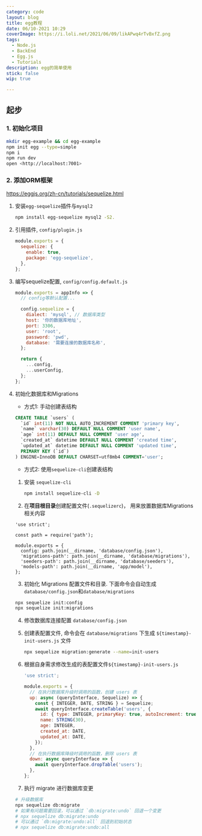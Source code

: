 ```yaml
---
category: code
layout: blog
title: egg教程
date: 06/10-2021 10:29
coverImage: https://i.loli.net/2021/06/09/likAPwq4rTvBxfZ.png
tags:
  - Node.js
  - BackEnd
  - Egg.js
  - Tutorials
description: egg的简单使用
stick: false
wip: true

---
```


## 起步

### 1. 初始化项目

```bash
mkdir egg-example && cd egg-example
npm init egg --type=simple
npm i
npm run dev
open <http://localhost:7001>
```

### 2. 添加ORM框架

https://eggjs.org/zh-cn/tutorials/sequelize.html

1. 安装`egg-sequelize`插件与`mysql2`

   ```bash
   npm install egg-sequelize mysql2 -S2. 
   ```

2. 引用插件,  `config/plugin.js`

   ```js
   module.exports = {
     sequelize: {
       enable: true,
       package: 'egg-sequelize',
     },
   };
   ```

3. 编写sequelize配置, `config/config.default.js`

   ```js
   module.exports = appInfo => {
     // config等默认配置...
   
     config.sequelize = {
       dialect: 'mysql', // 数据库类型
       host: '你的数据库地址',
       port: 3306,
       user: 'root',
       password: 'pwd',
       database: '需要连接的数据库名称',
     };
   
     return {
       ...config,
       ...userConfig,
     };
   };
   ```

4. 初始化数据库和Migrations

   + 方式1: 手动创建表结构

   ```sql
   CREATE TABLE `users` (
     `id` int(11) NOT NULL AUTO_INCREMENT COMMENT 'primary key',
     `name` varchar(30) DEFAULT NULL COMMENT 'user name',
     `age` int(11) DEFAULT NULL COMMENT 'user age',
     `created_at` datetime DEFAULT NULL COMMENT 'created time',
     `updated_at` datetime DEFAULT NULL COMMENT 'updated time',
     PRIMARY KEY (`id`)
   ) ENGINE=InnoDB DEFAULT CHARSET=utf8mb4 COMMENT='user';
   ```

   + 方式2: 使用`sequelize-cli`创建表结构

   	1. 安装 `sequelize-cli`

       ```bash
       npm install sequelize-cli -D
       ```

   	2. 在**项目根目录**创建配置文件(`.sequelizerc`)， 用来放置数据库Migrations相关内容

     ```text
     'use strict';
     
     const path = require('path');
     
     module.exports = {
       config: path.join(__dirname, 'database/config.json'),
       'migrations-path': path.join(__dirname, 'database/migrations'),
       'seeders-path': path.join(__dirname, 'database/seeders'),
       'models-path': path.join(__dirname, 'app/model'),
     };
     ```

   	3. 初始化 Migrations 配置文件和目录. 下面命令会自动生成`database/config.json`和`database/migrations`

     ```bash
     npx sequelize init:config
     npx sequelize init:migrations
     ```

   	4. 修改数据库连接配置 `database/config.json`

   	5. 创建表配置文件, 命令会在 `database/migrations` 下生成 `${timestamp}-init-users.js` 文件

       ```bash
       npx sequelize migration:generate --name=init-users
       ```

   	6. 根据自身需求修改生成的表配置文件`${timestamp}-init-users.js`

       ```jsx
       'use strict';
       
       module.exports = {
         // 在执行数据库升级时调用的函数，创建 users 表
         up: async (queryInterface, Sequelize) => {
           const { INTEGER, DATE, STRING } = Sequelize;
           await queryInterface.createTable('users', {
             id: { type: INTEGER, primaryKey: true, autoIncrement: true },
             name: STRING(30),
             age: INTEGER,
             created_at: DATE,
             updated_at: DATE,
           });
         },
         // 在执行数据库降级时调用的函数，删除 users 表
         down: async queryInterface => {
           await queryInterface.dropTable('users');
         },
       };
       ```

   	7. 执行 migrate 进行数据库变更

     ```bash
     # 升级数据库
     npx sequelize db:migrate
     # 如果有问题需要回滚，可以通过 `db:migrate:undo` 回退一个变更
     # npx sequelize db:migrate:undo
     # 可以通过 `db:migrate:undo:all` 回退到初始状态
     # npx sequelize db:migrate:undo:all
     ```

   


